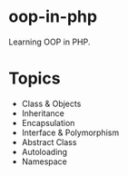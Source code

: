 # oop-in-php
Learning OOP in PHP.

# Topics
- Class & Objects
- Inheritance
- Encapsulation
- Interface & Polymorphism
- Abstract Class
- Autoloading
- Namespace
